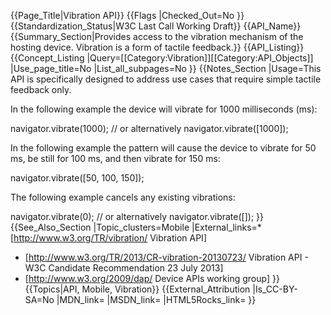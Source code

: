 {{Page_Title|Vibration API}}
{{Flags
|Checked_Out=No
}}
{{Standardization_Status|W3C Last Call Working Draft}}
{{API_Name}}
{{Summary_Section|Provides access to the vibration mechanism of the hosting device. Vibration is a form of tactile feedback.}}
{{API_Listing}}
{{Concept_Listing
|Query=[[Category:Vibration]][[Category:API_Objects]]
|Use_page_title=No
|List_all_subpages=No
}}
{{Notes_Section
|Usage=This API is specifically designed to address use cases that require simple tactile feedback only.

In the following example the device will vibrate for 1000 milliseconds (ms):

navigator.vibrate(1000); // or alternatively navigator.vibrate([1000]);

In the following example the pattern will cause the device to vibrate for 50 ms, be still for 100 ms, and then vibrate for 150 ms:

navigator.vibrate([50, 100, 150]);

The following example cancels any existing vibrations:

navigator.vibrate(0); // or alternatively navigator.vibrate([]);
}}
{{See_Also_Section
|Topic_clusters=Mobile
|External_links=* [http://www.w3.org/TR/vibration/ Vibration API]
* [http://www.w3.org/TR/2013/CR-vibration-20130723/ Vibration API - W3C Candidate Recommendation 23 July 2013]
* [http://www.w3.org/2009/dap/ Device APIs working group]
}}
{{Topics|API, Mobile, Vibration}}
{{External_Attribution
|Is_CC-BY-SA=No
|MDN_link=
|MSDN_link=
|HTML5Rocks_link=
}}